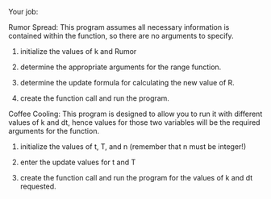 Your job:  

Rumor Spread: This program assumes all necessary information is contained within the function, so there are no arguments to specify.

1) initialize the values of k and Rumor

2) determine the appropriate arguments for the range function.

3) determine the update formula for calculating the new value of R.

4) create the function call and run the program.


Coffee Cooling: This program is designed to allow you to run it with different values of k and dt, hence values for those two variables will be the required arguments for the function.

1) initialize the values of t, T, and n (remember that n must be integer!)

2) enter the update values for t and T

3) create the function call and run the program for the values of k and dt requested.
